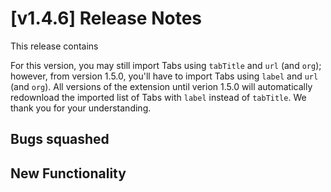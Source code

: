 # [v1.4.6] Release Notes

This release contains

For this version, you may still import Tabs using `tabTitle` and `url` (and `org`); however, from version 1.5.0, you'll have to import Tabs using `label` and `url` (and `org`). All versions of the extension until verion 1.5.0 will automatically redownload the imported list of Tabs with `label` instead of `tabTitle`. We thank you for your understanding.

## Bugs squashed


## New Functionality

